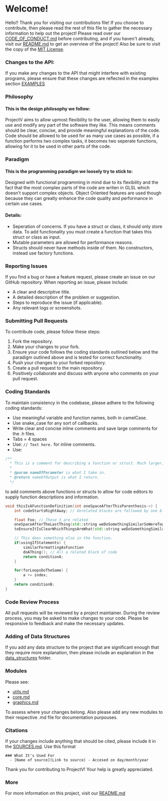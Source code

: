 # Welcome!
Hello!! Thank you for visiting our contributions file! If you choose to contribute, then please read the rest of this file to gather the necessary information to help out the project! Please read over our [CODE_OF_CONDUCT.md](/CODE_OF_CONDUCT.md) before contributing, and if you haven't already, visit our [README.md](/README.md) to get an overview of the project! Also be sure to visit the copy of the [MIT License](/LICENSE.md).

### Changes to the API:

If you make any changes to the API that might interfere with existing programs, please ensure that these changes are reflected in the examples section [EXAMPLES](/docs/examples)

### Philosophy

#### This is the design philosophy we follow:

ProjectV aims to allow upmost flexibility to the user, allowing them to easily use and modify any part of the software they like. This means comments should be clear, concise, and provide meaningful explanations of the code. Code should be allowed to be used for as many use cases as possible, if a function performs two complex tasks, it becomes two seperate functions, allowing for it to be used in other parts of the code.

### Paradigm

#### This is the programming paradigm we loosely try to stick to:

Designed with functional programming in mind due to its flexibility and the fact that the most complex parts of the code are writen in GLSL which doesn't support complex objects. Object Oriented features are used though because they can greatly enhance the code quality and performance in certain use cases.

#### Details:
- Seperation of concerns. If you have a struct or class, it should only store data. To add functionality you must create a function that takes this struct or class as input.
- Mutable parameters are allowed for performance reasons.
- Structs should never have methods inside of them. No constructors, instead use factory functions.

### Reporting Issues

If you find a bug or have a feature request, please create an issue on our GitHub repository. When reporting an issue, please include:

- A clear and descriptive title.
- A detailed description of the problem or suggestion.
- Steps to reproduce the issue (if applicable).
- Any relevant logs or screenshots.

### Submitting Pull Requests

To contribute code, please follow these steps:

1. Fork the repository.
2. Make your changes to your fork.
4. Ensure your code follows the coding standards outlined below and the paradigm outlined above and is tested for correct functionality.
5. Push your changes to your forked repository.
6. Create a pull request to the main repository.
7. Positively collaborate and discuss with anyone who comments on your pull request.

### Coding Standards

To maintain consistency in the codebase, please adhere to the following coding standards:

- Use meaningful variable and function names, both in camelCase.
- Use snake_case for any sort of callbacks.
- Write clear and concise inline comments and save large comments for the .h files.
- Tabs = 4 spaces
- Use: `// Text here.` for inline comments.
- Use:
```cpp
/**
  * This is a comment for describing a function or struct. Much larger, these are the ones in the .h files.
  *
  * @param nameOfParameter is what I take in.
  * @return nameOfOutput is what I return.
  */
```
  to add comments above functions or structs to allow for code editors to supply function descriptions and information.
```cpp
void thisIsAFunctionDefinition(int oneSpaceAfterThisParenthesis->) {
    int codeStartsRightAway; // Unrelated blocks are followed by one blank line.

    float Foo; // These 3 are related
    oneSpaceAfterTheLastThing(std::string weDoSomethingSimilarSoWereTogether, Foo);
    toEnsureItIsClearWhichThingsAreWhat(std::string weDoSomethingSimilarSoWereTogether, Foo); // I needed a comment, but they're still closely related, thus the comment goes to the right to ensure they're together.

    // This does something else in the function.
    if(usingIfStatements) {
        similarFormattingAsFunction
        doAThing(); // All a related block of code
        return conditionA;
    } 

    for(forLoopsDoTheSame) {
        a += index;
    }
    return conditionB;
}
```

### Code Review Process

All pull requests will be reviewed by a project maintainer. During the review process, you may be asked to make changes to your code. Please be responsive to feedback and make the necessary updates.

### Adding of Data Structures

If you add any data structure to the project that are significant enough that they require more explanation, then please include an explanation in the [data_structures](/data_structures) folder.

### Modules

Please see:         
- [utils.md](/include/utils/utils.md)
- [core.md](/include/core/core.md)
- [graphics.md](/include/graphics/graphics.md)

To assess where your changes belong. Also please add any new modules to their respective .md file for documentation purpouses.

### Citations

If your changes include anything that should be cited, please include it in the [SOURCES.md](/SOURCES.md). Use this format
```
### What It's Used For
  - [Name of source](Link to source) - Accesed on day/month/year
```

Thank you for contributing to ProjectV! Your help is greatly appreciated.

### More

For more information on this project, visit our [README.md](/README.md)

